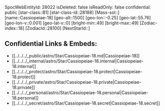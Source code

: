 ﻿---
location: [55.76,0.25,1500]
type: Star
tags:
- astro/Star

---
SpocWebEntityId: 28022
isDeleted: false
isReadOnly: false
confidential: public
[star-class::B1]
[star-class-id::28188]
[Mass-sol::]
[name::Cassiopeiae-18]
[geo-alt::1500]
[geo-lon::-0.25]
[geo-lat::55.76]
[geo-lon-v::0.001]
[geo-lat-v::0]
[bright-min::49]
[bright-max::49]
[Zodiac-index::18]
[ZodiacId::28100]
[NextStarId::]



## Confidential Links & Embeds: 
- [[../../../_public/astro/Star/Cassiopeiae-18.md|Cassiopeiae-18]] 
- [[../../../_internal/astro/Star/Cassiopeiae-18.internal|Cassiopeiae-18.internal]] 
- [[../../../_protect/astro/Star/Cassiopeiae-18.protect|Cassiopeiae-18.protect]] 
- [[../../../_private/astro/Star/Cassiopeiae-18.private|Cassiopeiae-18.private]] 
- [[../../../_personal/astro/Star/Cassiopeiae-18.personal|Cassiopeiae-18.personal]] 
- [[../../../_secret/astro/Star/Cassiopeiae-18.secret|Cassiopeiae-18.secret]]

